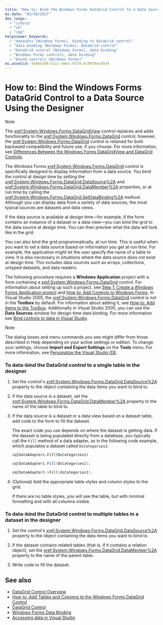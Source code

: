 ```yaml
---
title: "How to: Bind the Windows Forms DataGrid Control to a Data Source Using the Designer"
ms.date: "03/30/2017"
dev_langs:
  - "csharp"
  - "vb"
  - "cpp"
helpviewer_keywords:
  - "datasets [Windows Forms], binding to DataGrid control"
  - "data binding [Windows Forms], DataGrid control"
  - "DataGrid control [Windows Forms], data binding"
  - "Windows Forms controls, data binding"
  - "bound controls [Windows Forms]"
ms.assetid: 4e96e3d0-b1cc-4de1-8774-bc9970ec4554
---
```

# How to: Bind the Windows Forms DataGrid Control to a Data Source Using the Designer

> [!NOTE]
>  The <xref:System.Windows.Forms.DataGridView> control replaces and adds functionality to the <xref:System.Windows.Forms.DataGrid> control; however, the <xref:System.Windows.Forms.DataGrid> control is retained for both backward compatibility and future use, if you choose. For more information, see [Differences Between the Windows Forms DataGridView and DataGrid Controls](../../../../docs/framework/winforms/controls/differences-between-the-windows-forms-datagridview-and-datagrid-controls.md).  
  
 The Windows Forms <xref:System.Windows.Forms.DataGrid> control is specifically designed to display information from a data source. You bind the control at design time by setting the <xref:System.Windows.Forms.DataGrid.DataSource%2A> and <xref:System.Windows.Forms.DataGrid.DataMember%2A> properties, or at run time by calling the <xref:System.Windows.Forms.DataGrid.SetDataBinding%2A> method. Although you can display data from a variety of data sources, the most typical sources are datasets and data views.  
  
 If the data source is available at design time—for example, if the form contains an instance of a dataset or a data view—you can bind the grid to the data source at design time. You can then preview what the data will look like in the grid.  
  
 You can also bind the grid programmatically, at run time. This is useful when you want to set a data source based on information you get at run time. For example, the application might let the user specify the name of a table to view. It is also necessary in situations where the data source does not exist at design time. This includes data sources such as arrays, collections, untyped datasets, and data readers.  
  
 The following procedure requires a **Windows Application** project with a form containing a <xref:System.Windows.Forms.DataGrid> control. For information about setting up such a project, see [Step 1: Create a Windows Forms Application project](/visualstudio/ide/step-1-create-a-windows-forms-application-project) and [How to: Add Controls to Windows Forms](../../../../docs/framework/winforms/controls/how-to-add-controls-to-windows-forms.md). In Visual Studio 2005, the <xref:System.Windows.Forms.DataGrid> control is not in the **Toolbox** by default. For information about adding it, see [How to: Add Items to the Toolbox](https://docs.microsoft.com/previous-versions/visualstudio/visual-studio-2010/ms165355(v=vs.100)). Additionally in Visual Studio 2005, you can use the **Data Sources** window for design-time data binding. For more information see [Bind controls to data in Visual Studio](/visualstudio/data-tools/bind-controls-to-data-in-visual-studio).  
  
> [!NOTE]
>  The dialog boxes and menu commands you see might differ from those described in Help depending on your active settings or edition. To change your settings, choose **Import and Export Settings** on the **Tools** menu. For more information, see [Personalize the Visual Studio IDE](/visualstudio/ide/personalizing-the-visual-studio-ide).  
  
### To data-bind the DataGrid control to a single table in the designer  
  
1.  Set the control's <xref:System.Windows.Forms.DataGrid.DataSource%2A> property to the object containing the data items you want to bind to.  
  
2.  If the data source is a dataset, set the <xref:System.Windows.Forms.DataGrid.DataMember%2A> property to the name of the table to bind to.  
  
3.  If the data source is a dataset or a data view based on a dataset table, add code to the form to fill the dataset.  
  
     The exact code you use depends on where the dataset is getting data. If the dataset is being populated directly from a database, you typically call the `Fill` method of a data adapter, as in the following code example, which populates a dataset called `DsCategories1`:  
  
    ```vb  
    sqlDataAdapter1.Fill(DsCategories1)  
    ```  
  
    ```csharp  
    sqlDataAdapter1.Fill(DsCategories1);  
    ```  
  
    ```cpp  
    sqlDataAdapter1->Fill(dsCategories1);  
    ```  
  
4.  (Optional) Add the appropriate table styles and column styles to the grid.  
  
     If there are no table styles, you will see the table, but with minimal formatting and with all columns visible.  
  
### To data-bind the DataGrid control to multiple tables in a dataset in the designer  
  
1.  Set the control's <xref:System.Windows.Forms.DataGrid.DataSource%2A> property to the object containing the data items you want to bind to.  
  
2.  If the dataset contains related tables (that is, if it contains a relation object), set the <xref:System.Windows.Forms.DataGrid.DataMember%2A> property to the name of the parent table.  
  
3.  Write code to fill the dataset.  
  
## See also
- [DataGrid Control Overview](../../../../docs/framework/winforms/controls/datagrid-control-overview-windows-forms.md)
- [How to: Add Tables and Columns to the Windows Forms DataGrid Control](../../../../docs/framework/winforms/controls/how-to-add-tables-and-columns-to-the-windows-forms-datagrid-control.md)
- [DataGrid Control](../../../../docs/framework/winforms/controls/datagrid-control-windows-forms.md)
- [Windows Forms Data Binding](../../../../docs/framework/winforms/windows-forms-data-binding.md)
- [Accessing data in Visual Studio](/visualstudio/data-tools/accessing-data-in-visual-studio)
